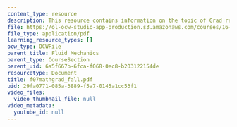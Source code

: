 ```yaml
---
content_type: resource
description: This resource contains information on the topic of Grad review.
file: https://ol-ocw-studio-app-production.s3.amazonaws.com/courses/16-01-unified-engineering-i-ii-iii-iv-fall-2005-spring-2006/29fa0771085a3889f5a70145a1cc53f1_f07mathgrad_fall.pdf
file_type: application/pdf
learning_resource_types: []
ocw_type: OCWFile
parent_title: Fluid Mechanics
parent_type: CourseSection
parent_uid: 6a5f667b-6fca-f068-0ec8-b203122154de
resourcetype: Document
title: f07mathgrad_fall.pdf
uid: 29fa0771-085a-3889-f5a7-0145a1cc53f1
video_files:
  video_thumbnail_file: null
video_metadata:
  youtube_id: null
---
```

